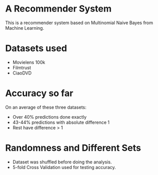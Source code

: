 # A Recommender System
This is a recommender system based on Multinomial Naive Bayes from Machine Learning.

# Datasets used
* Movielens 100k
* Filmtrust
* CiaoDVD

# Accuracy so far
On an average of these three datasets:
* Over 40% predictions done exactly
* 43-44% predictions with absolute difference 1
* Rest have difference > 1

# Randomness and Different Sets
* Dataset was shuffled before doing the analysis.
* 5-fold Cross Validation used for testing accuracy.
